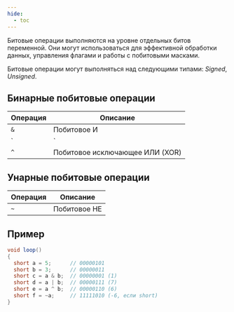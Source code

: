 ```yaml
---
hide:
  - toc
---
```

Битовые операции выполняются на уровне отдельных битов переменной. Они могут использоваться для эффективной обработки данных, управления флагами и работы с побитовыми масками.

Битовые операции могут выполняться над следующими типами: *Signed*, *Unsigned*.  

## Бинарные побитовые операции
| Операция | Описание                        |
|----------|---------------------------------|
| `&`      | Побитовое И                     |
| `|`      | Побитовое ИЛИ                   |
| `^`      | Побитовое исключающее ИЛИ (XOR) |

## Унарные побитовые операции
| Операция | Описание                        |
|----------|---------------------------------|
| `~`      |      Побитовое НЕ               |

## Пример
```cs
void loop()
{
  short a = 5;      // 00000101
  short b = 3;      // 00000011
  short c = a & b;  // 00000001 (1)
  short d = a | b;  // 00000111 (7)
  short e = a ^ b;  // 00000110 (6)
  short f = ~a;     // 11111010 (-6, если short)
}
```